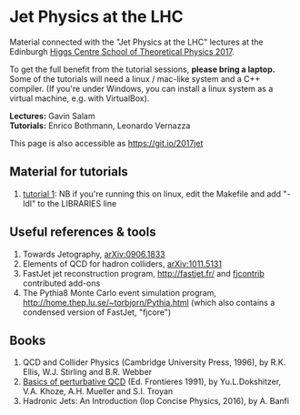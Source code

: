 # Jet Physics at the LHC

Material connected with the "Jet Physics at the LHC" lectures at the Edinburgh
[Higgs Centre School of Theoretical Physics 2017](https://higgs.ph.ed.ac.uk/workshops/higgs-centre-school-theoretical-physics-2017).

To get the full benefit from the tutorial sessions, __please bring a
laptop.__ Some of the tutorials will need a linux /
mac-like system and a C++ compiler. (If you're under Windows, you can
install a linux system as a virtual machine, e.g. with VirtualBox).

__Lectures:__ Gavin Salam  
__Tutorials:__ Enrico Bothmann, Leonardo Vernazza

This page is also accessible as https://git.io/2017jet

## Material for tutorials
1. [tutorial 1](tutorial-1/tutorial1.pdf): NB if you're running this on linux, edit the Makefile and add "-ldl" to the LIBRARIES line

## Useful references & tools
1. Towards Jetography, [arXiv:0906.1833](https://arxiv.org/abs/0906.1833)
2. Elements of QCD for hadron colliders, [arXiv:1011.5131](https://arxiv.org/abs/1011.5131)
3. FastJet jet reconstruction program, http://fastjet.fr/ and [fjcontrib](https://fastjet.hepforge.org/contrib/) contributed add-ons
4. The Pythia8 Monte Carlo event simulation program, http://home.thep.lu.se/~torbjorn/Pythia.html (which also contains a condensed version of FastJet, "fjcore")

## Books
1. QCD and Collider Physics (Cambridge University Press, 1996), by R.K. Ellis, W.J. Stirling and B.R. Webber 
2. [Basics of perturbative QCD](www.lpthe.jussieu.fr/~yuri/BPQCD/BPQCD.pdf) (Ed. Frontieres 1991), by Yu.L.Dokshitzer, V.A. Khoze, A.H. Mueller and S.I. Troyan
3. Hadronic Jets: An Introduction (Iop Concise Physics, 2016), by A. Banfi
